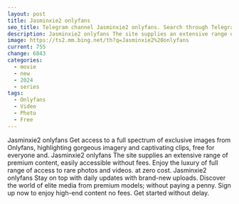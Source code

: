 ```yaml
---
layout: post
title: Jasminxie2 onlyfans
seo_title: Telegram channel Jasminxie2 onlyfans. Search through Telegram channels. Catalog of telegram channels.
description: Jasminxie2 onlyfans The site supplies an extensive range of premium content, easily accessible without fees. Enjoy the luxury of full range of access to rare photos and videos
image: https://ts2.mm.bing.net/th?q=Jasminxie2%20onlyfans
current: 755
change: 6843
categories:
  - movie
  - new
  - 2024
  - series
tags: 
  - Onlyfans
  - Video
  - Photo
  - Free
---
```


Jasminxie2 onlyfans Get access to a full spectrum of exclusive images from Onlyfans, highlighting gorgeous imagery and captivating clips, free for everyone and. Jasminxie2 onlyfans The site supplies an extensive range of premium content, easily accessible without fees. Enjoy the luxury of full range of access to rare photos and videos. at zero cost. Jasminxie2 onlyfans Stay on top with daily updates with brand-new uploads. Discover the world of elite media from premium models; without paying a penny. Sign up now to enjoy high-end content no fees. Get started without delay.
